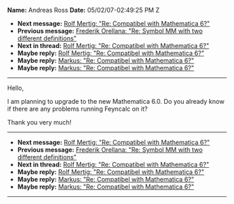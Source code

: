 **Name:** Andreas Ross
**Date:** 05/02/07-02:49:25 PM Z

  - **Next message:** [Rolf Mertig: "Re: Compatibel with Mathematica
    6?"](0414.html)
  - **Previous message:** [Frederik Orellana: "Re: Symbol MM with two
    different definitions"](0412.html)
  - **Next in thread:** [Rolf Mertig: "Re: Compatibel with Mathematica
    6?"](0414.html)
  - **Maybe reply:** [Rolf Mertig: "Re: Compatibel with Mathematica
    6?"](0414.html)
  - **Maybe reply:** [Markus: "Re: Compatibel with Mathematica
    6?"](0422.html)
  - **Maybe reply:** [Markus: "Re: Compatibel with Mathematica
    6?"](0423.html)

-----

Hello,  

I am planning to upgrade to the new Mathematica 6.0. Do you already know
if there are any problems running Feyncalc on it?  

Thank you very much\!  

-----

  - **Next message:** [Rolf Mertig: "Re: Compatibel with Mathematica
    6?"](0414.html)
  - **Previous message:** [Frederik Orellana: "Re: Symbol MM with two
    different definitions"](0412.html)
  - **Next in thread:** [Rolf Mertig: "Re: Compatibel with Mathematica
    6?"](0414.html)
  - **Maybe reply:** [Rolf Mertig: "Re: Compatibel with Mathematica
    6?"](0414.html)
  - **Maybe reply:** [Markus: "Re: Compatibel with Mathematica
    6?"](0422.html)
  - **Maybe reply:** [Markus: "Re: Compatibel with Mathematica
    6?"](0423.html)

-----

